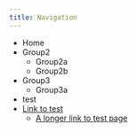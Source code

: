```yaml
---
title: Navigation
---
```

* Home
* Group2
    * Group2a
    * Group2b
* Group3
    * Group3a
* test
* [Link to test](#test)
    * [A longer link to test page](#test)
